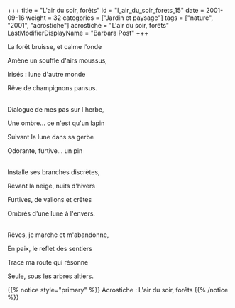 +++
title = "L'air du soir, forêts"
id = "l_air_du_soir_forets_15"
date = 2001-09-16
weight = 32
categories = ["Jardin et paysage"]
tags = ["nature", "2001", "acrostiche"]
acrostiche = "L'air du soir, forêts"
LastModifierDisplayName = "Barbara Post"
+++

La forêt bruisse, et calme l'onde

Amène un souffle d'airs moussus,

Irisés : lune d'autre monde

Rêve de champignons pansus.

 \
Dialogue de mes pas sur l'herbe,

Une ombre... ce n'est qu'un lapin

Suivant la lune dans sa gerbe

Odorante, furtive... un pin

 \
Installe ses branches discrètes,

Rêvant la neige, nuits d'hivers

Furtives, de vallons et crêtes

Ombrés d'une lune à l'envers.

 \
Rêves, je marche et m'abandonne,

En paix, le reflet des sentiers

Trace ma route qui résonne

Seule, sous les arbres altiers.

{{% notice style="primary" %}}
Acrostiche : L'air du soir, forêts
{{% /notice %}}
